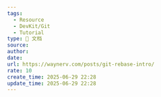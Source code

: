 ```yaml
---
tags:
  - Resource
  - DevKit/Git
  - Tutorial
type: 📃 文档
source: 
author: 
date: 
url: https://waynerv.com/posts/git-rebase-intro/
rate: 10
create_time: 2025-06-29 22:28
update_time: 2025-06-29 22:28
---
```

